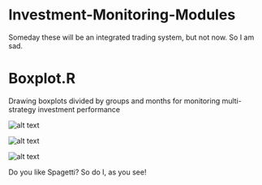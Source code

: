 # Investment-Monitoring-Modules
Someday these will be an integrated trading system, but not now. So I am sad.

# Boxplot.R
Drawing boxplots divided by groups and months 
for monitoring multi-strategy investment performance

![alt text](https://github.com/kimpro82/Investment-Monitoring-Modules/images/Boxplot_1_total_201801.png)

![alt text](https://github.com/kimpro82/Investment-Monitoring-Modules/images/master/Boxplot_2_groups_201801.png)

![alt text](https://github.com/kimpro82/Investment-Monitoring-Modules/images/master/Boxplot_3_subset_201801.png)

Do you like Spagetti? So do I, as you see!
